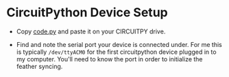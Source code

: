 # CircuitPython Device Setup

- Copy [code.py](circuitpython_code/code.py) and paste it on your CIRCUITPY drive. 

- Find and note the serial port your device is connected under. For me this is typically `/dev/ttyACM0` for the first circuitpython device plugged in to my computer. You'll need to know the port in order to initialize the feather syncing.